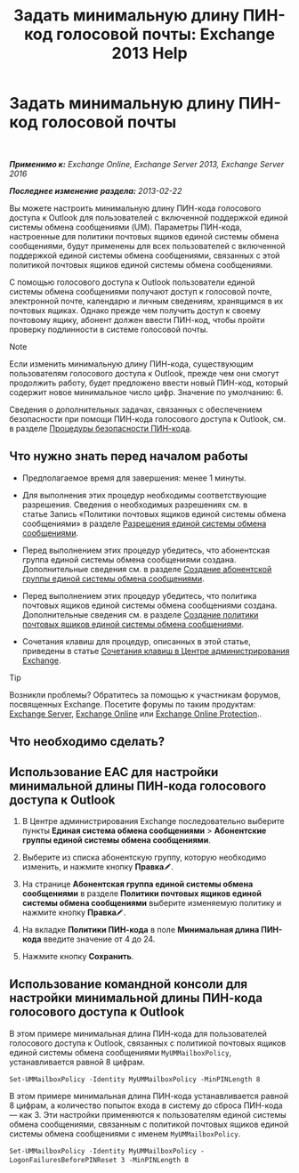 ﻿---
title: 'Задать минимальную длину ПИН-код голосовой почты: Exchange 2013 Help'
TOCTitle: Задать минимальную длину ПИН-код голосовой почты
ms:assetid: b2ecab54-42e6-45af-8322-615cc1f68dd9
ms:mtpsurl: https://technet.microsoft.com/ru-ru/library/Bb124271(v=EXCHG.150)
ms:contentKeyID: 50556471
ms.date: 05/22/2018
mtps_version: v=EXCHG.150
ms.translationtype: MT
---

# Задать минимальную длину ПИН-код голосовой почты

 

_**Применимо к:** Exchange Online, Exchange Server 2013, Exchange Server 2016_

_**Последнее изменение раздела:** 2013-02-22_

Вы можете настроить минимальную длину ПИН-кода голосового доступа к Outlook для пользователей с включенной поддержкой единой системы обмена сообщениями (UM). Параметры ПИН-кода, настроенные для политики почтовых ящиков единой системы обмена сообщениями, будут применены для всех пользователей с включенной поддержкой единой системы обмена сообщениями, связанных с этой политикой почтовых ящиков единой системы обмена сообщениями.

С помощью голосового доступа к Outlook пользователи единой системы обмена сообщениями получают доступ к голосовой почте, электронной почте, календарю и личным сведениям, хранящимся в их почтовых ящиках. Однако прежде чем получить доступ к своему почтовому ящику, абонент должен ввести ПИН-код, чтобы пройти проверку подлинности в системе голосовой почты.

> [!NOTE]  
> Если изменить минимальную длину ПИН-кода, существующим пользователям голосового доступа к Outlook, прежде чем они смогут продолжить работу, будет предложено ввести новый ПИН-код, который содержит новое минимальное число цифр. Значение по умолчанию: 6.


Сведения о дополнительных задачах, связанных с обеспечением безопасности при помощи ПИН-кода голосового доступа к Outlook, см. в разделе [Процедуры безопасности ПИН-кода](pin-security-procedures-exchange-2013-help.md).

## Что нужно знать перед началом работы

  - Предполагаемое время для завершения: менее 1 минуты.

  - Для выполнения этих процедур необходимы соответствующие разрешения. Сведения о необходимых разрешениях см. в статье Запись «Политики почтовых ящиков единой системы обмена сообщениями» в разделе [Разрешения единой системы обмена сообщениями](unified-messaging-permissions-exchange-2013-help.md).

  - Перед выполнением этих процедур убедитесь, что абонентская группа единой системы обмена сообщениями создана. Дополнительные сведения см. в разделе [Создание абонентской группы единой системы обмена сообщениями](create-a-um-dial-plan-exchange-2013-help.md).

  - Перед выполнением этих процедур убедитесь, что политика почтовых ящиков единой системы обмена сообщениями создана. Дополнительные сведения см. в разделе [Создание политики почтовых ящиков единой системы обмена сообщениями](create-a-um-mailbox-policy-exchange-2013-help.md).

  - Сочетания клавиш для процедур, описанных в этой статье, приведены в статье [Сочетания клавиш в Центре администрирования Exchange](keyboard-shortcuts-in-the-exchange-admin-center-exchange-online-protection-help.md).

> [!TIP]  
> Возникли проблемы? Обратитесь за помощью к участникам форумов, посвященных Exchange. Посетите форумы по таким продуктам: <a href="https://go.microsoft.com/fwlink/p/?linkid=60612">Exchange Server</a>, <a href="https://go.microsoft.com/fwlink/p/?linkid=267542">Exchange Online</a> или <a href="https://go.microsoft.com/fwlink/p/?linkid=285351">Exchange Online Protection</a>..


## Что необходимо сделать?

## Использование EAC для настройки минимальной длины ПИН-кода голосового доступа к Outlook

1.  В Центре администрирования Exchange последовательно выберите пункты **Единая система обмена сообщениями** \> **Абонентские группы единой системы обмена сообщениями**.

2.  Выберите из списка абонентскую группу, которую необходимо изменить, и нажмите кнопку **Правка**![Значок редактирования](images/Bb124582.6f53ccb2-1f13-4c02-bea0-30690e6ea71d(EXCHG.150).gif "Значок редактирования").

3.  На странице **Абонентская группа единой системы обмена сообщениями** в разделе **Политики почтовых ящиков единой системы обмена сообщениями** выберите изменяемую политику и нажмите кнопку **Правка**![Значок редактирования](images/Bb124582.6f53ccb2-1f13-4c02-bea0-30690e6ea71d(EXCHG.150).gif "Значок редактирования").

4.  На вкладке **Политики ПИН-кода** в поле **Минимальная длина ПИН-кода** введите значение от 4 до 24.

5.  Нажмите кнопку **Сохранить**.

## Использование командной консоли для настройки минимальной длины ПИН-кода голосового доступа к Outlook

В этом примере минимальная длина ПИН-кода для пользователей голосового доступа к Outlook, связанных с политикой почтовых ящиков единой системы обмена сообщениями `MyUMMailboxPolicy`, устанавливается равной 8 цифрам.

    Set-UMMailboxPolicy -Identity MyUMMailboxPolicy -MinPINLength 8

В этом примере минимальная длина ПИН-кода устанавливается равной 8 цифрам, а количество попыток входа в систему до сброса ПИН-кода — как 3. Эти настройки применяются к пользователям единой системы обмена сообщениями, связанным с политикой почтовых ящиков единой системы обмена сообщениями с именем `MyUMMailboxPolicy`.

    Set-UMMailboxPolicy -Identity MyUMMailboxPolicy -LogonFailuresBeforePINReset 3 -MinPINLength 8

